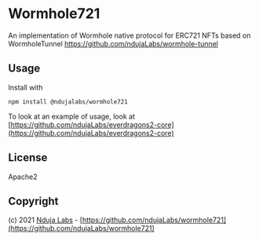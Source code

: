 # Wormhole721
An implementation of Wormhole native protocol for ERC721 NFTs based on WormholeTunnel https://github.com/ndujaLabs/wormhole-tunnel

## Usage

Install with
```
npm install @ndujalabs/wormhole721
```

To look at an example of usage, look at [https://github.com/ndujaLabs/everdragons2-core](https://github.com/ndujaLabs/everdragons2-core)

## License

Apache2

## Copyright

(c) 2021 [Nduja Labs](https://ndujalabs.com) - [https://github.com/ndujaLabs/wormhole721](https://github.com/ndujaLabs/wormhole721)
